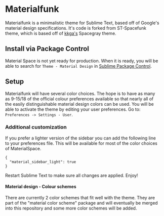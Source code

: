 # Materialfunk

Materialfunk is a minimalistic theme for Sublime Text, based off of Google's material design specifications. It's code is forked from ST-Spacefunk theme, which is based off of [kkga's](https://github.com/kkga/spacegray) Spacegray theme.

## Install via Package Control

Material Space is not yet ready for production.
When it is ready, you will be able to search for `Theme - Material Design` in [Sublime Package Control](https://sublime.wbond.net).

## Setup

Materialfunk will have several color choices. The hope is to have as many as 9-15/18 of the official colour preferences available so that nearly all of the easily distinguishable material design colors can be used. You will be able to activate the theme by editing your user preferences.
Go to: `Preferences -> Settings - User`.

### Additional customization
If you prefer a lighter version of the sidebar you can add the following line to your preferences file. This will be available for most of the color choices of MaterialSpace.

```
{
  "material_sidebar_light": true
}
```
Restart Sublime Text to make sure all changes are applied. Enjoy!

#### Material design - Colour schemes
There are currently 2 color schemes that fit well with the theme.
They are part of the "material color scheme" package and will eventually be merged into this repository and some more color schemes will be added.
